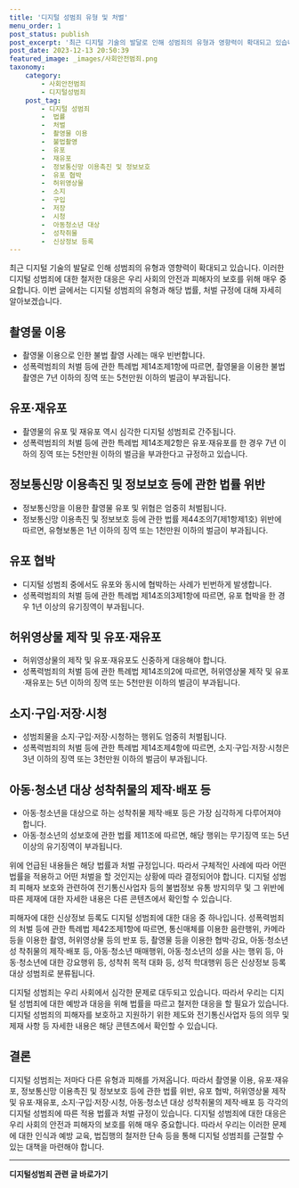 ```yaml
---
title: '디지털 성범죄 유형 및 처벌'
menu_order: 1
post_status: publish
post_excerpt: '최근 디지털 기술의 발달로 인해 성범죄의 유형과 영향력이 확대되고 있습니다. 이러한 디지털 성범죄에 대한 철저한 대응은 우리 사회의 안전과 피해자의 보호를 위해 매우 중요합니다. 이번 글에서는 디지털 성범죄의 유형과 해당 법률, 처벌 규정에 대해 자세히 알아보겠습니다.'
post_date: 2023-12-13 20:50:39
featured_image: _images/사회안전범죄.png
taxonomy:
    category:
        - 사회안전범죄
        - 디지털성범죄
    post_tag:
        - 디지털 성범죄
        -  법률
        -  처벌
        -  촬영물 이용
        -  불법촬영
        -  유포
        -  재유포
        -  정보통신망 이용촉진 및 정보보호
        -  유포 협박
        -  허위영상물
        -  소지
        -  구입
        -  저장
        -  시청
        -  아동청소년 대상
        -  성착취물
        -  신상정보 등록
---
```



최근 디지털 기술의 발달로 인해 성범죄의 유형과 영향력이 확대되고 있습니다. 이러한 디지털 성범죄에 대한 철저한 대응은 우리 사회의 안전과 피해자의 보호를 위해 매우 중요합니다. 이번 글에서는 디지털 성범죄의 유형과 해당 법률, 처벌 규정에 대해 자세히 알아보겠습니다.

## 촬영물 이용
- 촬영물 이용으로 인한 불법 촬영 사례는 매우 빈번합니다.
- 성폭력범죄의 처벌 등에 관한 특례법 제14조제1항에 따르면, 촬영물을 이용한 불법촬영은 7년 이하의 징역 또는 5천만원 이하의 벌금이 부과됩니다.

## 유포·재유포
- 촬영물의 유포 및 재유포 역시 심각한 디지털 성범죄로 간주됩니다.
- 성폭력범죄의 처벌 등에 관한 특례법 제14조제2항은 유포·재유포를 한 경우 7년 이하의 징역 또는 5천만원 이하의 벌금을 부과한다고 규정하고 있습니다.

## 정보통신망 이용촉진 및 정보보호 등에 관한 법률 위반
- 정보통신망을 이용한 촬영물 유포 및 위협은 엄중히 처벌됩니다.
- 정보통신망 이용촉진 및 정보보호 등에 관한 법률 제44조의7(제1항제1호) 위반에 따르면, 유형보통은 1년 이하의 징역 또는 1천만원 이하의 벌금이 부과됩니다.

## 유포 협박
- 디지털 성범죄 중에서도 유포와 동시에 협박하는 사례가 빈번하게 발생합니다.
- 성폭력범죄의 처벌 등에 관한 특례법 제14조의3제1항에 따르면, 유포 협박을 한 경우 1년 이상의 유기징역이 부과됩니다.

## 허위영상물 제작 및 유포·재유포
- 허위영상물의 제작 및 유포·재유포도 신중하게 대응해야 합니다.
- 성폭력범죄의 처벌 등에 관한 특례법 제14조의2에 따르면, 허위영상물 제작 및 유포·재유포는 5년 이하의 징역 또는 5천만원 이하의 벌금이 부과됩니다.

## 소지·구입·저장·시청
- 성범죄물을 소지·구입·저장·시청하는 행위도 엄중히 처벌됩니다.
- 성폭력범죄의 처벌 등에 관한 특례법 제14조제4항에 따르면, 소지·구입·저장·시청은 3년 이하의 징역 또는 3천만원 이하의 벌금이 부과됩니다.

## 아동·청소년 대상 성착취물의 제작·배포 등
- 아동·청소년을 대상으로 하는 성착취물 제작·배포 등은 가장 심각하게 다루어져야 합니다.
- 아동·청소년의 성보호에 관한 법률 제11조에 따르면, 해당 행위는 무기징역 또는 5년 이상의 유기징역이 부과됩니다.

위에 언급된 내용들은 해당 법률과 처벌 규정입니다. 따라서 구체적인 사례에 따라 어떤 법률을 적용하고 어떤 처벌을 할 것인지는 상황에 따라 결정되어야 합니다. 디지털 성범죄 피해자 보호와 관련하여 전기통신사업자 등의 불법정보 유통 방지의무 및 그 위반에 따른 제재에 대한 자세한 내용은 다른 콘텐츠에서 확인할 수 있습니다.

피해자에 대한 신상정보 등록도 디지털 성범죄에 대한 대응 중 하나입니다. 성폭력범죄의 처벌 등에 관한 특례법 제42조제1항에 따르면, 통신매체를 이용한 음란행위, 카메라 등을 이용한 촬영, 허위영상물 등의 반포 등, 촬영물 등을 이용한 협박·강요, 아동·청소년성 착취물의 제작·배포 등, 아동·청소년 매매행위, 아동·청소년의 성을 사는 행위 등, 아동·청소년에 대한 강요행위 등, 성착취 목적 대화 등, 성적 학대행위 등은 신상정보 등록대상 성범죄로 분류됩니다.

디지털 성범죄는 우리 사회에서 심각한 문제로 대두되고 있습니다. 따라서 우리는 디지털 성범죄에 대한 예방과 대응을 위해 법률을 따르고 철저한 대응을 할 필요가 있습니다. 디지털 성범죄의 피해자를 보호하고 지원하기 위한 제도와 전기통신사업자 등의 의무 및 제재 사항 등 자세한 내용은 해당 콘텐츠에서 확인할 수 있습니다.

## 결론

디지털 성범죄는 저마다 다른 유형과 피해를 가져옵니다. 따라서 촬영물 이용, 유포·재유포, 정보통신망 이용촉진 및 정보보호 등에 관한 법률 위반, 유포 협박, 허위영상물 제작 및 유포·재유포, 소지·구입·저장·시청, 아동·청소년 대상 성착취물의 제작·배포 등 각각의 디지털 성범죄에 따른 적용 법률과 처벌 규정이 있습니다. 디지털 성범죄에 대한 대응은 우리 사회의 안전과 피해자의 보호를 위해 매우 중요합니다. 따라서 우리는 이러한 문제에 대한 인식과 예방 교육, 법집행의 철저한 단속 등을 통해 디지털 성범죄를 근절할 수 있는 대책을 마련해야 합니다.
<!-- wp:separator -->
<hr class="wp-block-separator has-alpha-channel-opacity"/>
<!-- /wp:separator -->

<!-- wp:group {"backgroundColor":"base","layout":{"type":"constrained"}} -->
<div class="wp-block-group has-base-background-color has-background"><!-- wp:paragraph {"align":"center","fontSize":"medium"} -->
<p class="has-text-align-center has-large-font-size"><strong>디지털성범죄 관련 글 바로가기</strong></p>
<!-- /wp:paragraph -->


<!-- wp:latest-posts
{"categories":[{"id":28090,"count":19,"description":"","link":"https://uknowlaw.com/category/%eb%94%94%ec%a7%80%ed%84%b8%ec%84%b1%eb%b2%94%ec%a3%84/","name":"디지털성범죄","slug":"디지털성범죄","taxonomy":"category","parent":0,"meta":[],"_links":{"self":[{"href":"https://uknowlaw.com/wp-json/wp/v2/categories/28090"}],"collection":[{"href":"https://uknowlaw.com/wp-json/wp/v2/categories"}],"about":[{"href":"https://uknowlaw.com/wp-json/wp/v2/taxonomies/category"}],"wp:post_type":[{"href":"https://uknowlaw.com/wp-json/wp/v2/posts?categories=28090"}],"curies":[{"name":"wp","href":"https://api.w.org/{rel}","templated":true}]}}],"postsToShow":100,"excerptLength":28,"postLayout":"grid","columns":2,"featuredImageAlign":"left","featuredImageSizeSlug":"large","fontSize":"small"} /--></div>
<!-- /wp:group -->